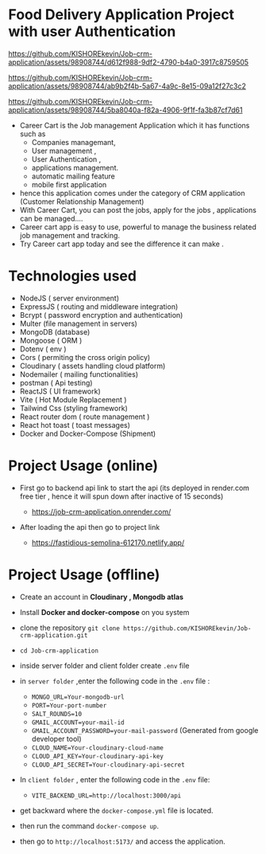 # Food Delivery Application Project with user Authentication


https://github.com/KISHOREkevin/Job-crm-application/assets/98908744/d612f988-9df2-4790-b4a0-3917c8759505



https://github.com/KISHOREkevin/Job-crm-application/assets/98908744/ab9b2f4b-5a67-4a9c-8e15-09a12f27c3c2



https://github.com/KISHOREkevin/Job-crm-application/assets/98908744/5ba8040a-f82a-4906-9f1f-fa3b87cf7d61



* Career Cart is the Job management Application which it has functions such as 
    * Companies managemant,
    * User management , 
    * User Authentication , 
    * applications management.
    * automatic mailing feature
    * mobile first application
* hence this application comes under the category of CRM application (Customer Relationship Management)
* With Career Cart, you can post the jobs, apply for the jobs , applications can be managed....
* Career cart app is easy to use, powerful to manage the business related job management and tracking.
* Try Career cart app today and see the difference it can make .

# Technologies used
* NodeJS ( server environment)
* ExpressJS ( routing and middleware integration)
* Bcrypt ( password encryption and authentication)
* Multer (file management in servers)
* MongoDB (database)
* Mongoose ( ORM )
* Dotenv ( env )
* Cors ( permiting the cross origin policy)
* Cloudinary ( assets handling cloud platform)
* Nodemailer ( mailing functionalities)
* postman ( Api testing)
* ReactJS ( UI framework)
* Vite ( Hot Module Replacement )
* Tailwind Css (styling framework)
* React router dom ( route management )
* React hot toast ( toast messages)
* Docker and Docker-Compose (Shipment)
  
# Project Usage (online)
* First go to backend api link to start the api (its deployed in render.com free tier , hence it will spun down after inactive of 15 seconds)
  * https://job-crm-application.onrender.com/

* After loading the api then go to project link
    * https://fastidious-semolina-612170.netlify.app/

# Project Usage (offline)
* Create an account in **Cloudinary , Mongodb atlas**
* Install **Docker and docker-compose** on you system 
* clone the repository `git clone https://github.com/KISHOREkevin/Job-crm-application.git`
* `cd Job-crm-application`
* inside server folder and client folder create `.env` file
* in `server folder` ,enter the following code in the `.env` file :
     * `MONGO_URL=Your-mongodb-url`
     * `PORT=Your-port-number`
     * `SALT_ROUNDS=10`
     * `GMAIL_ACCOUNT=your-mail-id`
     * `GMAIL_ACCOUNT_PASSWORD=your-mail-password` (Generated from google developer tool)
     * `CLOUD_NAME=Your-cloudinary-cloud-name`
     * `CLOUD_API_KEY=Your-cloudinary-api-key`
     * `CLOUD_API_SECRET=Your-cloudinary-api-secret`
       
* In `client folder` , enter the following code in the `.env` file:
     * `VITE_BACKEND_URL=http://localhost:3000/api`
* get backward where the `docker-compose.yml` file is located.
* then run the command `docker-compose up`.
* then go to `http://localhost:5173/` and access the application.


